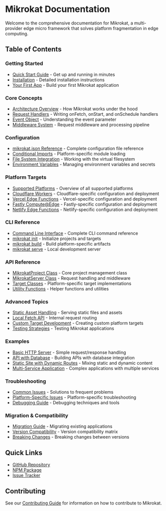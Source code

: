 # Mikrokat Documentation

Welcome to the comprehensive documentation for Mikrokat, a multi-provider edge micro framework that solves platform fragmentation in edge computing.

## Table of Contents

### Getting Started
- [Quick Start Guide](./getting-started/quick-start.md) - Get up and running in minutes
- [Installation](./getting-started/installation.md) - Detailed installation instructions
- [Your First App](./getting-started/first-app.md) - Build your first Mikrokat application

### Core Concepts
- [Architecture Overview](./core-concepts/architecture.md) - How Mikrokat works under the hood
- [Request Handlers](./core-concepts/handlers.md) - Writing onFetch, onStart, and onSchedule handlers
- [Event Object](./core-concepts/event-object.md) - Understanding the event parameter
- [Middleware System](./core-concepts/middleware.md) - Request middleware and processing pipeline

### Configuration
- [mikrokat.json Reference](./configuration/mikrokat-json.md) - Complete configuration file reference
- [Conditional Imports](./configuration/conditional-imports.md) - Platform-specific module loading
- [File System Integration](./configuration/file-system.md) - Working with the virtual filesystem
- [Environment Variables](./configuration/environment.md) - Managing environment variables and secrets

### Platform Targets
- [Supported Platforms](./platforms/overview.md) - Overview of all supported platforms
- [Cloudflare Workers](./platforms/cloudflare.md) - Cloudflare-specific configuration and deployment
- [Vercel Edge Functions](./platforms/vercel.md) - Vercel-specific configuration and deployment
- [Fastly Compute@Edge](./platforms/fastly.md) - Fastly-specific configuration and deployment
- [Netlify Edge Functions](./platforms/netlify.md) - Netlify-specific configuration and deployment

### CLI Reference
- [Command Line Interface](./cli/overview.md) - Complete CLI command reference
- [mikrokat init](./cli/init.md) - Initialize projects and targets
- [mikrokat build](./cli/build.md) - Build platform-specific artifacts
- [mikrokat serve](./cli/serve.md) - Local development server

### API Reference
- [MikrokatProject Class](./api/mikrokat-project.md) - Core project management class
- [MikrokatServer Class](./api/mikrokat-server.md) - Request handling and middleware
- [Target Classes](./api/targets.md) - Platform-specific target implementations
- [Utility Functions](./api/utilities.md) - Helper functions and utilities

### Advanced Topics
- [Static Asset Handling](./advanced/static-assets.md) - Serving static files and assets
- [Local Fetch API](./advanced/local-fetch.md) - Internal request routing
- [Custom Target Development](./advanced/custom-targets.md) - Creating custom platform targets
- [Testing Strategies](./advanced/testing.md) - Testing Mikrokat applications

### Examples
- [Basic HTTP Server](./examples/basic-server.md) - Simple request/response handling
- [API with Database](./examples/api-database.md) - Building APIs with database integration
- [Static Site with Dynamic Routes](./examples/static-dynamic.md) - Mixing static and dynamic content
- [Multi-Service Application](./examples/multi-service.md) - Complex applications with multiple services

### Troubleshooting
- [Common Issues](./troubleshooting/common-issues.md) - Solutions to frequent problems
- [Platform-Specific Issues](./troubleshooting/platform-issues.md) - Platform-specific troubleshooting
- [Debugging Guide](./troubleshooting/debugging.md) - Debugging techniques and tools

### Migration & Compatibility
- [Migration Guide](./migration/migration-guide.md) - Migrating existing applications
- [Version Compatibility](./migration/compatibility.md) - Version compatibility matrix
- [Breaking Changes](./migration/breaking-changes.md) - Breaking changes between versions

## Quick Links

- [GitHub Repository](https://github.com/your-org/mikrokat)
- [NPM Package](https://www.npmjs.com/package/mikrokat)
- [Issue Tracker](https://github.com/your-org/mikrokat/issues)

## Contributing

See our [Contributing Guide](../CONTRIBUTING.md) for information on how to contribute to Mikrokat.